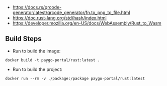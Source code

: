 * https://docs.rs/qrcode-generator/latest/qrcode_generator/fn.to_png_to_file.html
* https://doc.rust-lang.org/std/hash/index.html
* https://developer.mozilla.org/en-US/docs/WebAssembly/Rust_to_Wasm

## Build Steps

* Run to build the image:

```
docker build -t paygo-portal/rust:latest .
```

* Run to build the project:

```
docker run --rm -v ./package:/package paygo-portal/rust:latest
```

